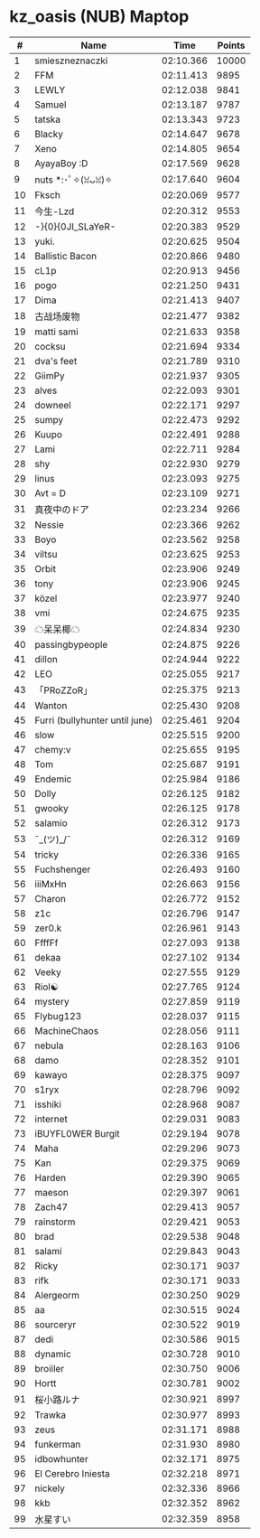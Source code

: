 # kz_oasis (NUB) Maptop

|  # | Name | Time | Points |
|-------------- | -------------- | -------------- | -------------- | 
| 1 | smieszneznaczki | 02:10.366 | 10000 | 
| 2 | FFM | 02:11.413 | 9895 | 
| 3 | LEWLY | 02:12.038 | 9841 | 
| 4 | Samuel | 02:13.187 | 9787 | 
| 5 | tatska | 02:13.343 | 9723 | 
| 6 | Blacky | 02:14.647 | 9678 | 
| 7 | Xeno | 02:14.805 | 9654 | 
| 8 | AyayaBoy :D | 02:17.569 | 9628 | 
| 9 | nuts *:･ﾟ✧(ꈍᴗꈍ)✧ | 02:17.640 | 9604 | 
| 10 | Fksch | 02:20.069 | 9577 | 
| 11 | 今生-Lzd | 02:20.312 | 9553 | 
| 12 | -}{0}{0JI_SLaYeR- | 02:20.383 | 9529 | 
| 13 | yuki. | 02:20.625 | 9504 | 
| 14 | Ballistic Bacon | 02:20.866 | 9480 | 
| 15 | cL1p | 02:20.913 | 9456 | 
| 16 | pogo | 02:21.250 | 9431 | 
| 17 | Dima | 02:21.413 | 9407 | 
| 18 | 古战场废物 | 02:21.477 | 9382 | 
| 19 | matti sami | 02:21.633 | 9358 | 
| 20 | cocksu | 02:21.694 | 9334 | 
| 21 | dva's feet | 02:21.789 | 9310 | 
| 22 | GiimPy | 02:21.937 | 9305 | 
| 23 | alves | 02:22.093 | 9301 | 
| 24 | downeel | 02:22.171 | 9297 | 
| 25 | sumpy | 02:22.473 | 9292 | 
| 26 | Kuupo | 02:22.491 | 9288 | 
| 27 | Lami | 02:22.711 | 9284 | 
| 28 | shy | 02:22.930 | 9279 | 
| 29 | linus | 02:23.093 | 9275 | 
| 30 | Avt = D | 02:23.109 | 9271 | 
| 31 | 真夜中のドア | 02:23.234 | 9266 | 
| 32 | Nessie | 02:23.366 | 9262 | 
| 33 | Boyo | 02:23.562 | 9258 | 
| 34 | viltsu | 02:23.625 | 9253 | 
| 35 | Orbit | 02:23.906 | 9249 | 
| 36 | tony | 02:23.906 | 9245 | 
| 37 | közel | 02:23.977 | 9240 | 
| 38 | vmi | 02:24.675 | 9235 | 
| 39 | ☁呆呆椰☁ | 02:24.834 | 9230 | 
| 40 | passingbypeople | 02:24.875 | 9226 | 
| 41 | dillon | 02:24.944 | 9222 | 
| 42 | LEO | 02:25.055 | 9217 | 
| 43 | 「PRoZZoR」 | 02:25.375 | 9213 | 
| 44 | Wanton | 02:25.430 | 9208 | 
| 45 | Furri (bullyhunter until june) | 02:25.461 | 9204 | 
| 46 | slow | 02:25.515 | 9200 | 
| 47 | chemy:v | 02:25.655 | 9195 | 
| 48 | Tom | 02:25.687 | 9191 | 
| 49 | Endemic | 02:25.984 | 9186 | 
| 50 | Dolly | 02:26.125 | 9182 | 
| 51 | gwooky | 02:26.125 | 9178 | 
| 52 | salamio | 02:26.312 | 9173 | 
| 53 | ¯\_(ツ)_/¯ | 02:26.312 | 9169 | 
| 54 | tricky | 02:26.336 | 9165 | 
| 55 | Fuchshenger | 02:26.493 | 9160 | 
| 56 | iiiMxHn | 02:26.663 | 9156 | 
| 57 | Charon | 02:26.772 | 9152 | 
| 58 | z1c | 02:26.796 | 9147 | 
| 59 | zer0.k | 02:26.961 | 9143 | 
| 60 | FfffFf | 02:27.093 | 9138 | 
| 61 | dekaa | 02:27.102 | 9134 | 
| 62 | Veeky | 02:27.555 | 9129 | 
| 63 | Riol☯ | 02:27.765 | 9124 | 
| 64 | mystery | 02:27.859 | 9119 | 
| 65 | Flybug123 | 02:28.037 | 9115 | 
| 66 | MachineChaos | 02:28.056 | 9111 | 
| 67 | nebula | 02:28.163 | 9106 | 
| 68 | damo | 02:28.352 | 9101 | 
| 69 | kawayo | 02:28.375 | 9097 | 
| 70 | s1ryx | 02:28.796 | 9092 | 
| 71 | isshiki | 02:28.968 | 9087 | 
| 72 | internet | 02:29.031 | 9083 | 
| 73 | iBUYFL0WER Burgit | 02:29.194 | 9078 | 
| 74 | Maha | 02:29.296 | 9073 | 
| 75 | Kan | 02:29.375 | 9069 | 
| 76 | Harden | 02:29.390 | 9065 | 
| 77 | maeson | 02:29.397 | 9061 | 
| 78 | Zach47 | 02:29.413 | 9057 | 
| 79 | rainstorm | 02:29.421 | 9053 | 
| 80 | brad | 02:29.538 | 9048 | 
| 81 | salami | 02:29.843 | 9043 | 
| 82 | Ricky | 02:30.171 | 9037 | 
| 83 | rifk | 02:30.171 | 9033 | 
| 84 | Alergeorm | 02:30.250 | 9029 | 
| 85 | aa | 02:30.515 | 9024 | 
| 86 | sourceryr | 02:30.522 | 9019 | 
| 87 | dedi | 02:30.586 | 9015 | 
| 88 | dynamic | 02:30.728 | 9010 | 
| 89 | broiiler | 02:30.750 | 9006 | 
| 90 | Hortt | 02:30.781 | 9002 | 
| 91 | 桜小路ルナ | 02:30.921 | 8997 | 
| 92 | Trawka | 02:30.977 | 8993 | 
| 93 | zeus | 02:31.171 | 8988 | 
| 94 | funkerman | 02:31.930 | 8980 | 
| 95 | idbowhunter | 02:32.171 | 8975 | 
| 96 | El Cerebro Iniesta | 02:32.218 | 8971 | 
| 97 | nickely | 02:32.336 | 8966 | 
| 98 | kkb | 02:32.352 | 8962 | 
| 99 | 水星すい | 02:32.359 | 8958 | 

